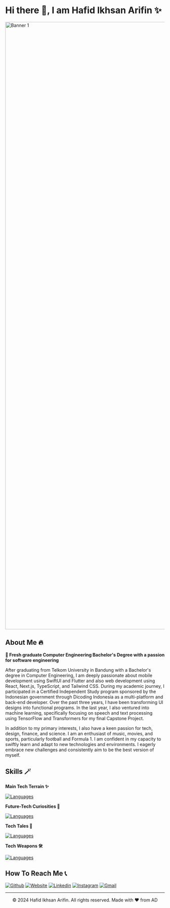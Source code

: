 # Hi there 👋, I am Hafid Ikhsan Arifin ✨

<img width="1920" alt="Banner 1" src="https://github.com/hafidikhsan/hafidikhsan/assets/63060999/2677acd9-bb47-40c8-889b-d2cb3f236350">

## About Me 🔥

**💫 Fresh graduate Computer Engineering Bachelor's Degree with a passion for software engineering**

After graduating from Telkom University in Bandung with a Bachelor's degree in Computer Engineering, I am deeply passionate about mobile development using SwiftUI and Flutter and also web development using React, Next.js, TypeScript, and Tailwind CSS. During my academic journey, I participated in a Certified Independent Study program sponsored by the Indonesian government through Dicoding Indonesia as a multi-platform and back-end developer. Over the past three years, I have been transforming UI designs into functional programs. In the last year, I also ventured into machine learning, specifically focusing on speech and text processing using TensorFlow and Transformers for my final Capstone Project.

In addition to my primary interests, I also have a keen passion for tech, design, finance, and science. I am an enthusiast of music, movies, and sports, particularly football and Formula 1. I am confident in my capacity to swiftly learn and adapt to new technologies and environments. I eagerly embrace new challenges and consistently aim to be the best version of myself.

## Skills 🪄

**Main Tech Terrain ✨**

[![Languages](https://skillicons.dev/icons?i=flutter,dart,swift,py)](https://skillicons.dev)

**Future-Tech Curiosities 🔭**

[![Languages](https://skillicons.dev/icons?i=nextjs,tailwind,ts,kotlin,tensorflow,firebase,gcp,figma)](https://skillicons.dev)

**Tech Tales 🔑**

[![Languages](https://skillicons.dev/icons?i=c,java,php,js,html,css,react,nodejs,express,flask,aws,vercel,heroku,docker,mysql,sqlite,pytorch,sklearn,gradle)](https://skillicons.dev)

**Tech Weapons 🛠️**

[![Languages](https://skillicons.dev/icons?i=vscode,androidstudio,idea,git,github,bash,linkedin,gmail,instagram,twitter,discord,postman,stackoverflow,ae,ai,pr)](https://skillicons.dev)


## How To Reach Me 📞

[![Github](https://img.shields.io/badge/-Github-000?style=flat&logo=Github&logoColor=white)](https://github.com/hafidikhsan)
[![Website](https://img.shields.io/badge/-Website-172554?style=flat&logo=googlechrome&logoColor=white)](https://hafidikhsana.vercel.app/)
[![Linkedin](https://img.shields.io/badge/-LinkedIn-blue?style=flat&logo=Linkedin&logoColor=white)](https://www.linkedin.com/in/hafidikhsana/)
[![Instagram](https://img.shields.io/badge/-Instagram-c13584?style=flat&labelColor=c13584&logo=instagram&logoColor=white)](https://www.instagram.com/hafidikhsana/)
[![Gmail](https://img.shields.io/badge/-Gmail-c14438?style=flat&logo=Gmail&logoColor=white)](mailto:hafidikhsanarifin@gmail.com)

---
<p align="center">
    © 2024 Hafid Ikhsan Arifin. All rights reserved. Made with ❤️ from AD
</p>

<!--
**hafidikhsan/hafidikhsan** is a ✨ _special_ ✨ repository because its `README.md` (this file) appears on your GitHub profile.

Here are some ideas to get you started:

- 🔭 I’m currently working on ...
- 🌱 I’m currently learning ...
- 👯 I’m looking to collaborate on ...
- 🤔 I’m looking for help with ...
- 💬 Ask me about ...
- 📫 How to reach me: ...
- 😄 Pronouns: ...
- ⚡ Fun fact: ...
-->
